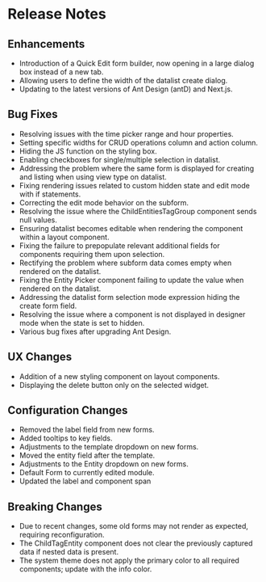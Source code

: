 # Release Notes
## Enhancements
- Introduction of a Quick Edit form builder, now opening in a large dialog box instead of a new tab.
- Allowing users to define the width of the datalist create dialog.
- Updating to the latest versions of Ant Design (antD) and Next.js.

## Bug Fixes
- Resolving issues with the time picker range and hour properties.
- Setting specific widths for CRUD operations column and action column.
- Hiding the JS function on the styling box.
- Enabling checkboxes for single/multiple selection in datalist.
- Addressing the problem where the same form is displayed for creating and listing when using view type on datalist.
- Fixing rendering issues related to custom hidden state and edit mode with if statements.
- Correcting the edit mode behavior on the subform.
- Resolving the issue where the ChildEntitiesTagGroup component sends null values.
- Ensuring datalist becomes editable when rendering the component within a layout component.
- Fixing the failure to prepopulate relevant additional fields for components requiring them upon selection.
- Rectifying the problem where subform data comes empty when rendered on the datalist.
- Fixing the Entity Picker component failing to update the value when rendered on the datalist.
- Addressing the datalist form selection mode expression hiding the create form field.
- Resolving the issue where a component is not displayed in designer mode when the state is set to hidden.
- Various bug fixes after upgrading Ant Design.

## UX Changes
- Addition of a new styling component on layout components.
- Displaying the delete button only on the selected widget.

## Configuration Changes
- Removed the label field from new forms.
- Added tooltips to key fields.
- Adjustments to the template dropdown on new forms.
- Moved the entity field after the template.
- Adjustments to the Entity dropdown on new forms.
- Default Form to currently edited module.
- Updated the label and component span

## Breaking Changes
- Due to recent changes, some old forms may not render as expected, requiring reconfiguration.
- The ChildTagEntity component does not clear the previously captured data if nested data is present.
- The system theme does not apply the primary color to all required components; update with the info color.
